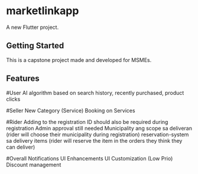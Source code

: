 # marketlinkapp

A new Flutter project.

## Getting Started

This is a capstone project made and developed for MSMEs.

## Features

#User
AI algorithm based on search history, recently purchased, product clicks


#Seller
New Category (Service)
Booking on Services


#Rider
Adding to the registration
ID should also be required during registration
Admin approval still needed
Municipality ang scope sa deliveran (rider will choose their municipality during registration)
reservation-system sa delivery items (rider will reserve the item in the orders they think they can deliver)


#Overall
Notifications
UI Enhancements
UI Customization (Low Prio)
Discount management